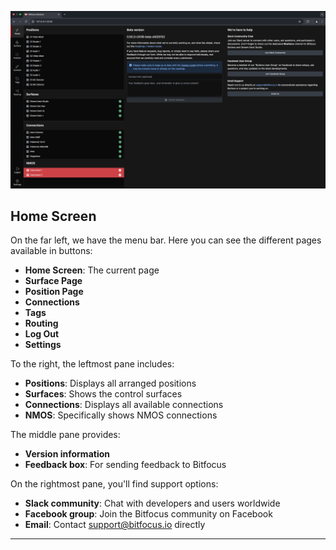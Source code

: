 
![home page](images/home.png 'home page')

## Home Screen

On the far left, we have the menu bar. Here you can see the different pages available in buttons:
- **Home Screen**: The current page
- **Surface Page**
- **Position Page**
- **Connections**
- **Tags**
- **Routing**
- **Log Out**
- **Settings**

To the right, the leftmost pane includes:
- **Positions**: Displays all arranged positions
- **Surfaces**: Shows the control surfaces
- **Connections**: Displays all available connections
- **NMOS**: Specifically shows NMOS connections

The middle pane provides:
- **Version information**
- **Feedback box**: For sending feedback to Bitfocus

On the rightmost pane, you'll find support options:
- **Slack community**: Chat with developers and users worldwide
- **Facebook group**: Join the Bitfocus community on Facebook
- **Email**: Contact support@bitfocus.io directly

---